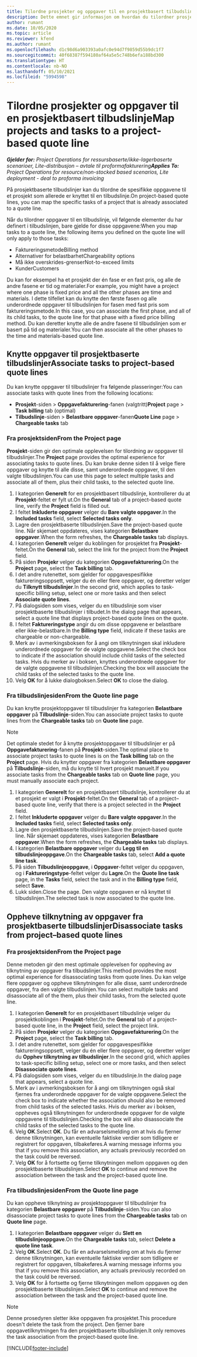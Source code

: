 ```yaml
---
title: Tilordne prosjekter og oppgaver til en prosjektbasert tilbudslinje
description: Dette emnet gir informasjon om hvordan du tilordner prosjekter og oppgaver til en prosjektbasert oppgavelinje.
author: rumant
ms.date: 10/05/2020
ms.topic: article
ms.reviewer: kfend
ms.author: rumant
ms.openlocfilehash: d1c98d6a903393a0afc0e94d7f9859d55b9dc1f7
ms.sourcegitcommit: 40f68387f594180af64a5e5c748b6efa188bd300
ms.translationtype: HT
ms.contentlocale: nb-NO
ms.lasthandoff: 05/10/2021
ms.locfileid: "5994598"
---
```

# <a name="map-projects-and-tasks-to-a-project-based-quote-line"></a><span data-ttu-id="68143-103">Tilordne prosjekter og oppgaver til en prosjektbasert tilbudslinje</span><span class="sxs-lookup"><span data-stu-id="68143-103">Map projects and tasks to a project-based quote line</span></span>

<span data-ttu-id="68143-104">_**Gjelder for:** Project Operations for ressursbaserte/ikke-lagerbaserte scenarioer, Lite-distribusjon – avtale til proformafakturering_</span><span class="sxs-lookup"><span data-stu-id="68143-104">_**Applies To:** Project Operations for resource/non-stocked based scenarios, Lite deployment - deal to proforma invoicing_</span></span>

<span data-ttu-id="68143-105">På prosjektbaserte tilbudslinjer kan du tilordne de spesifikke oppgavene til et prosjekt som allerede er knyttet til en tilbudslinje.</span><span class="sxs-lookup"><span data-stu-id="68143-105">On project-based quote lines, you can map the specific tasks of a project that is already associated to a quote line.</span></span>

<span data-ttu-id="68143-106">Når du tilordner oppgaver til en tilbudslinje, vil følgende elementer du har definert i tilbudslinjen, bare gjelde for disse oppgavene:</span><span class="sxs-lookup"><span data-stu-id="68143-106">When you map tasks to a quote line, the following items you defined on the quote line will only apply to those tasks:</span></span>

- <span data-ttu-id="68143-107">Faktureringsmetode</span><span class="sxs-lookup"><span data-stu-id="68143-107">Billing method</span></span>
- <span data-ttu-id="68143-108">Alternativer for belastbarhet</span><span class="sxs-lookup"><span data-stu-id="68143-108">Chargeability options</span></span>
- <span data-ttu-id="68143-109">Må ikke overskrides-grenser</span><span class="sxs-lookup"><span data-stu-id="68143-109">Not-to-exceed limits</span></span>
- <span data-ttu-id="68143-110">Kunder</span><span class="sxs-lookup"><span data-stu-id="68143-110">Customers</span></span>

<span data-ttu-id="68143-111">Du kan for eksempel ha et prosjekt der én fase er en fast pris, og alle de andre fasene er tid og materialer.</span><span class="sxs-lookup"><span data-stu-id="68143-111">For example, you might have a project where one phase is fixed price and all the other phases are time and materials.</span></span> <span data-ttu-id="68143-112">I dette tilfellet kan du knytte den første fasen og alle underordnede oppgaver til tilbudslinjen for fasen med fast pris som faktureringsmetode.</span><span class="sxs-lookup"><span data-stu-id="68143-112">In this case, you can associate the first phase, and all of its child tasks, to the quote line for that phase with a fixed price billing method.</span></span> <span data-ttu-id="68143-113">Du kan deretter knytte alle de andre fasene til tilbudslinjen som er basert på tid og materialer.</span><span class="sxs-lookup"><span data-stu-id="68143-113">You can then associate all the other phases to the time and materials-based quote line.</span></span>

## <a name="associate-tasks-to-project-based-quote-lines"></a><span data-ttu-id="68143-114">Knytte oppgaver til prosjektbaserte tilbudslinjer</span><span class="sxs-lookup"><span data-stu-id="68143-114">Associate tasks to project-based quote lines</span></span>

<span data-ttu-id="68143-115">Du kan knytte oppgaver til tilbudslinjer fra følgende plasseringer:</span><span class="sxs-lookup"><span data-stu-id="68143-115">You can associate tasks with quote lines from the following locations:</span></span>

- <span data-ttu-id="68143-116">**Prosjekt**-siden > **Oppgavefakturering**-fanen (valgtritt)</span><span class="sxs-lookup"><span data-stu-id="68143-116">**Project** page > **Task billing** tab (optimal)</span></span>
- <span data-ttu-id="68143-117">**Tilbudslinje**-siden > **Belastbare oppgaver**-fanen</span><span class="sxs-lookup"><span data-stu-id="68143-117">**Quote Line** page > **Chargeable tasks** tab</span></span> 

### <a name="from-the-project-page"></a><span data-ttu-id="68143-118">Fra prosjektsiden</span><span class="sxs-lookup"><span data-stu-id="68143-118">From the Project page</span></span>

<span data-ttu-id="68143-119">**Prosjekt**-siden gir den optimale opplevelsen for tilordning av oppgaver til tilbudslinjer.</span><span class="sxs-lookup"><span data-stu-id="68143-119">The **Project** page provides the optimal experience for associating tasks to quote lines.</span></span> <span data-ttu-id="68143-120">Du kan bruke denne siden til å velge flere oppgaver og knytte til alle disse, samt underordnede oppgaver, til den valgte tilbudslinjen.</span><span class="sxs-lookup"><span data-stu-id="68143-120">You can use this page to select multiple tasks and associate all of them, plus their child tasks, to the selected quote line.</span></span>

1. <span data-ttu-id="68143-121">I kategorien **Generelt** for en prosjektbasert tilbudslinje, kontrollerer du at **Prosjekt**-feltet er fylt ut.</span><span class="sxs-lookup"><span data-stu-id="68143-121">On the **General** tab of a project–based quote line, verify the **Project** field is filled out.</span></span>
2. <span data-ttu-id="68143-122">I feltet **Inkluderte oppgaver** velger du **Bare valgte oppgaver**.</span><span class="sxs-lookup"><span data-stu-id="68143-122">In the **Included tasks** field, select **Selected tasks only**.</span></span>
3. <span data-ttu-id="68143-123">Lagre den prosjektbaserte tilbudslinjen.</span><span class="sxs-lookup"><span data-stu-id="68143-123">Save the project-based quote line.</span></span> <span data-ttu-id="68143-124">Når skjemaet oppdateres, vises kategorien **Belastbare oppgaver**.</span><span class="sxs-lookup"><span data-stu-id="68143-124">When the form refreshes, the **Chargeable tasks** tab displays.</span></span>
4. <span data-ttu-id="68143-125">I kategorien **Generelt** velger du koblingen for prosjektet fra **Prosjekt**-feltet.</span><span class="sxs-lookup"><span data-stu-id="68143-125">On the **General** tab, select the link for the project from the **Project** field.</span></span>
5. <span data-ttu-id="68143-126">På siden **Prosjekr** velger du kategorien **Oppgavefakturering**.</span><span class="sxs-lookup"><span data-stu-id="68143-126">On the **Project** page, select the **Task billing** tab.</span></span>
6. <span data-ttu-id="68143-127">I det andre rutenettet, som gjelder for oppgavespesifikke faktureringsoppsett, velger du én eller flere oppgaver, og deretter velger du **Tilknytt tilbudslinjer**.</span><span class="sxs-lookup"><span data-stu-id="68143-127">In the second grid, which applies to task-specific billing setup, select one or more tasks and then select **Associate quote lines**.</span></span>
7. <span data-ttu-id="68143-128">På dialogsiden som vises, velger du en tilbudslinje som viser prosjektbaserte tilbudslinjer i tilbudet.</span><span class="sxs-lookup"><span data-stu-id="68143-128">In the dialog page that appears, select a quote line that displays project-based quote lines on the quote.</span></span>
8. <span data-ttu-id="68143-129">I feltet **Faktureringstype** angir du om disse oppgavene er belastbare eller ikke-belastbare.</span><span class="sxs-lookup"><span data-stu-id="68143-129">In the **Billing type** field, indicate if these tasks are chargeable or non-chargeable.</span></span>
9. <span data-ttu-id="68143-130">Merk av i avmerkingsboksen for å angi om tilknytningen skal inkludere underordnede oppgaver for de valgte oppgavene.</span><span class="sxs-lookup"><span data-stu-id="68143-130">Select the check box to indicate if the association should include child tasks of the selected tasks.</span></span> <span data-ttu-id="68143-131">Hvis du merker av i boksen, knyttes underordnede oppgaver for de valgte oppgavene til tilbudslinjen.</span><span class="sxs-lookup"><span data-stu-id="68143-131">Checking the box will associate the child tasks of the selected tasks to the quote line.</span></span>
10. <span data-ttu-id="68143-132">Velg **OK** for å lukke dialogboksen.</span><span class="sxs-lookup"><span data-stu-id="68143-132">Select **OK** to close the dialog.</span></span>

### <a name="from-the-quote-line-page"></a><span data-ttu-id="68143-133">Fra tilbudslinjesiden</span><span class="sxs-lookup"><span data-stu-id="68143-133">From the Quote line page</span></span>

<span data-ttu-id="68143-134">Du kan knytte prosjektoppgaver til tilbudslinjer fra kategorien **Belastbare oppgaver** på **Tilbudslinje**-siden.</span><span class="sxs-lookup"><span data-stu-id="68143-134">You can associate project tasks to quote lines from the **Chargeable tasks** tab on **Quote line** page.</span></span>

>[!NOTE]
><span data-ttu-id="68143-135">Det optimale stedet for å knytte prosjektoppgaver til tilbudslinjer er på **Oppgavefakturering**-fanen på **Prosjekt**-siden.</span><span class="sxs-lookup"><span data-stu-id="68143-135">The optimal place to associate project tasks to quote lines is on the **Task billing** tab on the **Project** page.</span></span> <span data-ttu-id="68143-136">Hvis du knytter oppgaver fra kategorien **Belastbare oppgaver** på **Tilbudslinje**-siden, må du knytte til hvert prosjekt manuelt.</span><span class="sxs-lookup"><span data-stu-id="68143-136">If you associate tasks from the **Chargeable tasks** tab on **Quote line** page, you must manually associate each project.</span></span>

1. <span data-ttu-id="68143-137">I kategorien **Generelt** for en prosjektbasert tilbudslinje, kontrollerer du at et prosjekt er valgt i **Prosjekt**-feltet.</span><span class="sxs-lookup"><span data-stu-id="68143-137">On the **General** tab of a project–based quote line, verify that there is a project selected in the **Project** field.</span></span>
2. <span data-ttu-id="68143-138">I feltet **Inkluderte oppgaver** velger du **Bare valgte oppgaver**.</span><span class="sxs-lookup"><span data-stu-id="68143-138">In the **Included tasks** field, select **Selected tasks only**.</span></span>
3. <span data-ttu-id="68143-139">Lagre den prosjektbaserte tilbudslinjen.</span><span class="sxs-lookup"><span data-stu-id="68143-139">Save the project-based quote line.</span></span> <span data-ttu-id="68143-140">Når skjemaet oppdateres, vises kategorien **Belastbare oppgaver**.</span><span class="sxs-lookup"><span data-stu-id="68143-140">When the form refreshes, the **Chargeable tasks** tab displays.</span></span>
4. <span data-ttu-id="68143-141">I kategorien **Belastbare oppgaver** velger du **Legg til en tilbudslinjeoppgave**.</span><span class="sxs-lookup"><span data-stu-id="68143-141">On the **Chargeable tasks** tab, select **Add a quote line task**.</span></span>
5. <span data-ttu-id="68143-142">På siden **Tilbudslinjeoppgave**, i **Oppgaver**-feltet velger du oppgaven, og i **Faktureringstype**-feltet velger du **Lagre**.</span><span class="sxs-lookup"><span data-stu-id="68143-142">On the **Quote line task** page, in the **Tasks** field, select the task and in the **Billing type** field, select **Save**.</span></span> 
6. <span data-ttu-id="68143-143">Lukk siden.</span><span class="sxs-lookup"><span data-stu-id="68143-143">Close the page.</span></span> <span data-ttu-id="68143-144">Den valgte oppgaven er nå knyttet til tilbudslinjen.</span><span class="sxs-lookup"><span data-stu-id="68143-144">The selected task is now associated to the quote line.</span></span>

## <a name="disassociate-tasks-from-projectbased-quote-lines"></a><span data-ttu-id="68143-145">Oppheve tilknytning av oppgaver fra prosjektbaserte tilbudslinjer</span><span class="sxs-lookup"><span data-stu-id="68143-145">Disassociate tasks from project–based quote lines</span></span>

### <a name="from-the-project-page"></a><span data-ttu-id="68143-146">Fra prosjektsiden</span><span class="sxs-lookup"><span data-stu-id="68143-146">From the Project page</span></span>

<span data-ttu-id="68143-147">Denne metoden gir den mest optimale opplevelsen for oppheving av tilknytning av oppgaver fra tilbudslinjer.</span><span class="sxs-lookup"><span data-stu-id="68143-147">This method provides the most optimal experience for disassociating tasks from quote lines.</span></span> <span data-ttu-id="68143-148">Du kan velge flere oppgaver og oppheve tilknytningen for alle disse, samt underordnede oppgaver, fra den valgte tilbudslinjen.</span><span class="sxs-lookup"><span data-stu-id="68143-148">You can select multiple tasks and disassociate all of the them, plus their child tasks, from the selected quote line.</span></span>

1. <span data-ttu-id="68143-149">I kategorien **Generelt** for en prosjektbasert tilbudslinje velger du prosjektkoblingen i **Prosjekt**-feltet.</span><span class="sxs-lookup"><span data-stu-id="68143-149">On the **General** tab of a project–based quote line, in the **Project** field, select the project link.</span></span>
2. <span data-ttu-id="68143-150">På siden **Prosjekr** velger du kategorien **Oppgavefakturering**.</span><span class="sxs-lookup"><span data-stu-id="68143-150">On the **Project** page, select the **Task billing** tab.</span></span>
3. <span data-ttu-id="68143-151">I det andre rutenettet, som gjelder for oppgavespesifikke faktureringsoppsett, velger du én eller flere oppgaver, og deretter velger du **Opphev tilknytning av tilbudslinjer**.</span><span class="sxs-lookup"><span data-stu-id="68143-151">In the second grid, which applies to task-specific billing setup, select one or more tasks, and then select **Disassociate quote lines**.</span></span>
4. <span data-ttu-id="68143-152">På dialogsiden som vises, velger du en tilbudslinje.</span><span class="sxs-lookup"><span data-stu-id="68143-152">In the dialog page that appears, select a quote line.</span></span>
5. <span data-ttu-id="68143-153">Merk av i avmerkingsboksen for å angi om tilknytningen også skal fjernes fra underordnede oppgaver for de valgte oppgavene.</span><span class="sxs-lookup"><span data-stu-id="68143-153">Select the check box to indicate whether the association should also be removed from child tasks of the selected tasks.</span></span> <span data-ttu-id="68143-154">Hvis du merker av i boksen, oppheves også tilknytningen for underordnede oppgaver for de valgte oppgavene til tilbudslinjen.</span><span class="sxs-lookup"><span data-stu-id="68143-154">Checking the box will also disassociate the child tasks of the selected tasks to the quote line.</span></span>
6. <span data-ttu-id="68143-155">Velg **OK**.</span><span class="sxs-lookup"><span data-stu-id="68143-155">Select **OK**.</span></span> <span data-ttu-id="68143-156">Du får en advarselsmelding om at hvis du fjerner denne tilknytningen, kan eventuelle faktiske verdier som tidligere er registrert for oppgaven, tilbakeføres.</span><span class="sxs-lookup"><span data-stu-id="68143-156">A warning message informs you that if you remove this association, any actuals previously recorded on the task could be reversed.</span></span> 
7. <span data-ttu-id="68143-157">Velg **OK** for å fortsette og fjerne tilknytningen mellom oppgaven og den prosjektbaserte tilbudslinjen.</span><span class="sxs-lookup"><span data-stu-id="68143-157">Select **OK** to continue and remove the association between the task and the project-based quote line.</span></span>

### <a name="from-the-quote-line-page"></a><span data-ttu-id="68143-158">Fra tilbudslinjesiden</span><span class="sxs-lookup"><span data-stu-id="68143-158">From the Quote line page</span></span>

<span data-ttu-id="68143-159">Du kan oppheve tilknytning av prosjektoppgaver til tilbudslinjer fra kategorien **Belastbare oppgaver** på **Tilbudslinje**-siden.</span><span class="sxs-lookup"><span data-stu-id="68143-159">You can also disassociate project tasks to quote lines from the **Chargeable tasks** tab on **Quote line** page.</span></span>

1. <span data-ttu-id="68143-160">I kategorien **Belastbare oppgaver** velger du **Slett en tilbudslinjeoppgave**.</span><span class="sxs-lookup"><span data-stu-id="68143-160">On the **Chargeable tasks** tab, select **Delete a quote line task**.</span></span>
2. <span data-ttu-id="68143-161">Velg **OK**.</span><span class="sxs-lookup"><span data-stu-id="68143-161">Select **OK**.</span></span> <span data-ttu-id="68143-162">Du får en advarselsmelding om at hvis du fjerner denne tilknytningen, kan eventuelle faktiske verdier som tidligere er registrert for oppgaven, tilbakeføres.</span><span class="sxs-lookup"><span data-stu-id="68143-162">A warning message informs you that if you remove this association, any actuals previously recorded on the task could be reversed.</span></span> 
3. <span data-ttu-id="68143-163">Velg **OK** for å fortsette og fjerne tilknytningen mellom oppgaven og den prosjektbaserte tilbudslinjen.</span><span class="sxs-lookup"><span data-stu-id="68143-163">Select **OK** to continue and remove the association between the task and the project-based quote line.</span></span>

>[!NOTE]
> <span data-ttu-id="68143-164">Denne prosedyren sletter ikke oppgaven fra prosjektet.</span><span class="sxs-lookup"><span data-stu-id="68143-164">This procedure doesn't delete the task from the project.</span></span> <span data-ttu-id="68143-165">Den fjerner bare oppgavetilknytningen fra den prosjektbaserte tilbudslinjen.</span><span class="sxs-lookup"><span data-stu-id="68143-165">It only removes the task association from the project-based quote line.</span></span>


[!INCLUDE[footer-include](../../includes/footer-banner.md)]